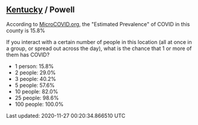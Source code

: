 
## [Kentucky](/united-states/kentucky) / Powell

According to [MicroCOVID.org](http://microcovid.org),
the "Estimated Prevalence" of COVID in this county is 15.8%

If you interact with a certain number of people in this location
(all at once in a group, or spread out across the day), what is the chance that
1 or more of them has COVID?

- 1 person: 15.8%
- 2 people: 29.0%
- 3 people: 40.2%
- 5 people: 57.6%
- 10 people: 82.0%
- 25 people: 98.6%
- 100 people: 100.0%

Last updated: 2020-11-27 00:20:34.866510 UTC
